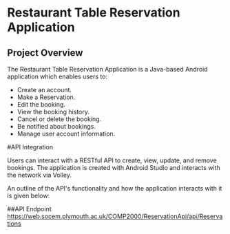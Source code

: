 # Restaurant Table Reservation Application

## Project Overview
The Restaurant Table Reservation Application is a Java-based Android application which enables users to:

- Create an account.
- Make a Reservation.
- Edit the booking.
- View the booking history.
- Cancel or delete the booking.
- Be notified about bookings.
- Manage user account information.

#API Integration

Users can interact with a RESTful API to create, view, update, and remove bookings. The application is created with Android Studio and interacts with the network via Volley.

An outline of the API's functionality and how the application interacts with it is given below:

##API Endpoint
https://web.socem.plymouth.ac.uk/COMP2000/ReservationApi/api/Reservations
